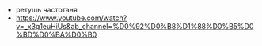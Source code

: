 - ретушь частотаня
- https://www.youtube.com/watch?v=_x3g1euHiUs&ab_channel=%D0%92%D0%B8%D1%88%D0%B5%D0%BD%D0%BA%D0%B0
